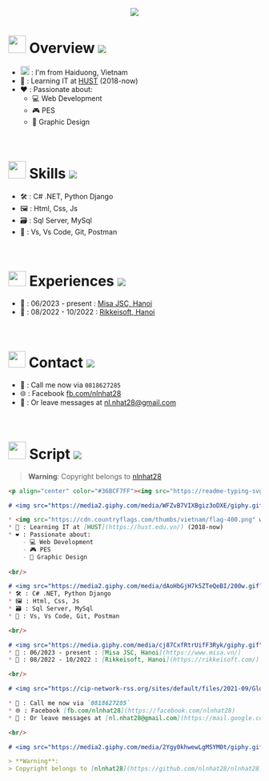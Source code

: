 <p align="center" color="#36BCF7FF"><img src="https://readme-typing-svg.herokuapp.com?lines=Hi+everyone;I'm+Nguyen+Long+Nhat;I'm+a+MISA+Fresher+Web;I'm+a+Web+05's+Member"></p>

# <img src="https://media2.giphy.com/media/WFZvB7VIXBgiz3oDXE/giphy.gif" width="35px" height="35px"> Overview <img src="https://user-images.githubusercontent.com/73097560/115834477-dbab4500-a447-11eb-908a-139a6edaec5c.gif">

* <img src="https://cdn.countryflags.com/thumbs/vietnam/flag-400.png" width="18px"> : I'm from Haiduong, Vietnam
* 🎒 : Learning IT at [HUST](https://hust.edu.vn/) (2018-now)
* ❤️ : Passionate about:
    - 💻 Web Development
    - 🎮 PES
    - 🎨 Graphic Design
    
<br/>

# <img src="https://media2.giphy.com/media/dAoHbGjH7k5ZTeQeBI/200w.gif?cid=6c09b952hvbsqokzntqfjd5f0gqpxblslsm3ahi6je9l0qqb&ep=v1_gifs_search&rid=200w.gif&ct=s" width="35px" height="35px"> Skills <img src="https://user-images.githubusercontent.com/73097560/115834477-dbab4500-a447-11eb-908a-139a6edaec5c.gif">
* 🛠️ : C# .NET, Python Django 
* 🖼️ : Html, Css, Js
* 🗃️ : Sql Server, MySql
* 🔧 : Vs, Vs Code, Git, Postman

<br/>

# <img src="https://media.giphy.com/media/cj87CxfRtrUifF3Ryk/giphy.gif" width="35px" height="30px"> Experiences <img src="https://user-images.githubusercontent.com/73097560/115834477-dbab4500-a447-11eb-908a-139a6edaec5c.gif">
* 🏨 : 06/2023 - present : [Misa JSC, Hanoi](https://www.misa.vn/)
* 🏬 : 08/2022 - 10/2022 : [Rikkeisoft, Hanoi](https://rikkeisoft.com/)

<br/>

# <img src="https://cip-network-rss.org/sites/default/files/2021-09/Globe_CIP_0.gif" width="34px" height="33px"> Contact <img src="https://user-images.githubusercontent.com/73097560/115834477-dbab4500-a447-11eb-908a-139a6edaec5c.gif">

* 📱 : Call me now via `0818627285`
* 🌐 : Facebook [fb.com/nlnhat28](https://facebook.com/nlnhat28)
* 📧 : Or leave messages at [nl.nhat28@gmail.com](https://mail.google.com/mail/u/1/#inbox?compose=CllgCKCBjtvwGvqLZhmbXgnhfWnmmksJpgLSrfVZNsJrgtQKJTbJbbJmnjjHhbKHHMRRjnWLNnq)

<br/>

# <img src="https://media2.giphy.com/media/2Ygy0khwewLgMSYM0t/giphy.gif?cid=6c09b9525r6vbczrrnrodfo7jq9agijtcg8e808uj10j8lr5&ep=v1_stickers_related&rid=giphy.gif&ct=s" width="35px" height="35px"> Script <img src="https://user-images.githubusercontent.com/73097560/115834477-dbab4500-a447-11eb-908a-139a6edaec5c.gif">

> **Warning**:
> Copyright belongs to [nlnhat28](https://github.com/nlnhat28/nlnhat28.git)
```md
<p align="center" color="#36BCF7FF"><img src="https://readme-typing-svg.herokuapp.com?lines=Hi+everyone;I'm+Nguyen+Long+Nhat;I'm+a+MISA+Fresher+Web;I'm+a+Web 05's Member"></p>

# <img src="https://media2.giphy.com/media/WFZvB7VIXBgiz3oDXE/giphy.gif" width="35px" height="35px"> Overview <img src="https://user-images.githubusercontent.com/73097560/115834477-dbab4500-a447-11eb-908a-139a6edaec5c.gif">

* <img src="https://cdn.countryflags.com/thumbs/vietnam/flag-400.png" width="18px"> : I'm from Haiduong, Vietnam
* 🎒 : Learning IT at [HUST](https://hust.edu.vn/) (2018-now)
* ❤️ : Passionate about:
    - 💻 Web Development
    - 🎮 PES
    - 🎨 Graphic Design
    
<br/>

# <img src="https://media2.giphy.com/media/dAoHbGjH7k5ZTeQeBI/200w.gif?cid=6c09b952hvbsqokzntqfjd5f0gqpxblslsm3ahi6je9l0qqb&ep=v1_gifs_search&rid=200w.gif&ct=s" width="35px" height="35px"> Skills <img src="https://user-images.githubusercontent.com/73097560/115834477-dbab4500-a447-11eb-908a-139a6edaec5c.gif">
* 🛠️ : C# .NET, Python Django 
* 🖼️ : Html, Css, Js
* 🗃️ : Sql Server, MySql
* 🔧 : Vs, Vs Code, Git, Postman

<br/>

# <img src="https://media.giphy.com/media/cj87CxfRtrUifF3Ryk/giphy.gif" width="35px" height="30px"> Experiences <img src="https://user-images.githubusercontent.com/73097560/115834477-dbab4500-a447-11eb-908a-139a6edaec5c.gif">
* 🏨 : 06/2023 - present : [Misa JSC, Hanoi](https://www.misa.vn/)
* 🏬 : 08/2022 - 10/2022 : [Rikkeisoft, Hanoi](https://rikkeisoft.com/)

<br/>

# <img src="https://cip-network-rss.org/sites/default/files/2021-09/Globe_CIP_0.gif" width="34px" height="33px"> Contact <img src="https://user-images.githubusercontent.com/73097560/115834477-dbab4500-a447-11eb-908a-139a6edaec5c.gif">

* 📱 : Call me now via `0818627285`
* 🌐 : Facebook [fb.com/nlnhat28](https://facebook.com/nlnhat28)
* 📧 : Or leave messages at [nl.nhat28@gmail.com](https://mail.google.com/mail/u/1/#inbox?compose=CllgCKCBjtvwGvqLZhmbXgnhfWnmmksJpgLSrfVZNsJrgtQKJTbJbbJmnjjHhbKHHMRRjnWLNnq)

<br/>

# <img src="https://media2.giphy.com/media/2Ygy0khwewLgMSYM0t/giphy.gif?cid=6c09b9525r6vbczrrnrodfo7jq9agijtcg8e808uj10j8lr5&ep=v1_stickers_related&rid=giphy.gif&ct=s" width="35px" height="35px"> Script <img src="https://user-images.githubusercontent.com/73097560/115834477-dbab4500-a447-11eb-908a-139a6edaec5c.gif">

> **Warning**:
> Copyright belongs to [nlnhat28](https://github.com/nlnhat28/nlnhat28.git)
```
